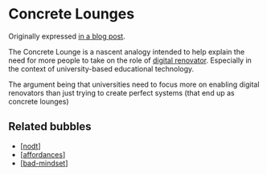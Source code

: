 # Concrete Lounges

Originally expressed [in a blog post](https://djon.es/blog/2014/12/18/concrete-lounge/).

The Concrete Lounge is a nascent analogy intended to help explain the need for more people to take on the role of [digital renovator](https://djon.es/blog/2015/09/10/what-type-of-digital-knowledge-does-a-teacher-need/). Especially in the context of university-based educational technology.

The argument being that universities need to focus more on enabling digital renovators than just trying to create perfect systems (that end up as concrete lounges)

## Related bubbles

- [[nodt]]
- [[affordances]]
- [[bad-mindset]]

[//begin]: # "Autogenerated link references for markdown compatibility"
[nodt]: nodt "Nature of Digital Technology"
[affordances]: ../Affordances/affordances "Affordances"
[bad-mindset]: ../CASA/bad-mindset "The BAD (Bricolage, Affordances, Distribution) mindset"
[//end]: # "Autogenerated link references"